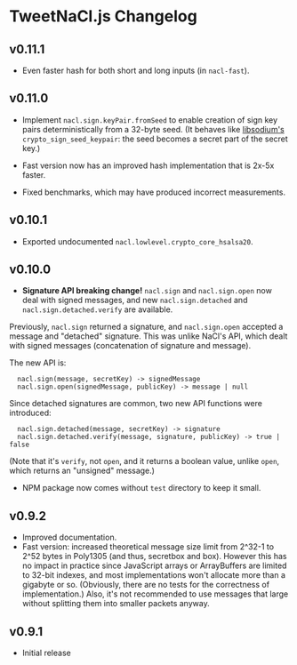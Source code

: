 TweetNaCl.js Changelog
======================

v0.11.1
-------

* Even faster hash for both short and long inputs (in `nacl-fast`).


v0.11.0
-------

* Implement `nacl.sign.keyPair.fromSeed` to enable creation of sign key pairs
  deterministically from a 32-byte seed. (It behaves like
  [libsodium's](http://doc.libsodium.org/public-key_cryptography/public-key_signatures.html)
  `crypto_sign_seed_keypair`: the seed becomes a secret part of the secret key.)

* Fast version now has an improved hash implementation that is 2x-5x faster.

* Fixed benchmarks, which may have produced incorrect measurements.


v0.10.1
-------

* Exported undocumented `nacl.lowlevel.crypto_core_hsalsa20`.


v0.10.0
-------

* **Signature API breaking change!** `nacl.sign` and `nacl.sign.open` now deal
 with signed messages, and new `nacl.sign.detached` and
 `nacl.sign.detached.verify` are available.
 
 Previously, `nacl.sign` returned a signature, and `nacl.sign.open` accepted a
 message and "detached" signature. This was unlike NaCl's API, which dealt with
 signed messages (concatenation of signature and message).
 
 The new API is:

      nacl.sign(message, secretKey) -> signedMessage
      nacl.sign.open(signedMessage, publicKey) -> message | null

 Since detached signatures are common, two new API functions were introduced:
 
      nacl.sign.detached(message, secretKey) -> signature
      nacl.sign.detached.verify(message, signature, publicKey) -> true | false

 (Note that it's `verify`, not `open`, and it returns a boolean value, unlike
 `open`, which returns an "unsigned" message.)

* NPM package now comes without `test` directory to keep it small.


v0.9.2
------

* Improved documentation.
* Fast version: increased theoretical message size limit from 2^32-1 to 2^52
  bytes in Poly1305 (and thus, secretbox and box). However this has no impact
  in practice since JavaScript arrays or ArrayBuffers are limited to 32-bit
  indexes, and most implementations won't allocate more than a gigabyte or so.
  (Obviously, there are no tests for the correctness of implementation.) Also,
  it's not recommended to use messages that large without splitting them into
  smaller packets anyway.


v0.9.1
------

* Initial release
